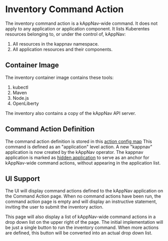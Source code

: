 # Inventory Command Action

The inventory command action is a kAppNav-wide command.  It does not apply to any application or application component. 
It lists Kuberentes resources belonging to, or under the control of, kAppNav: 

1. All resources in the kappnav namespace.
1. All application resources and their components.

## Container Image

The inventory container image contains these tools: 

1. kubectl 
1. Maven
1. Node.js
1. OpenLiberty

The inventory also contains a copy of the kAppNav API server. 

## Command Action Definition

The command action definition is stored in this [action config map](https://github.com/kappnav/operator/blob/master/deploy/maps/action/configmap.action.application.kappnav.yaml)
This command is defined as an "application" level action.  A new "kappnav" application is now created by the kAppNav operator. 
The kappnav application is marked as [hidden application]() to serve as an anchor for kAppNav-wide command actions, without 
appearing in the application list. 

## UI Support 

The UI will display command actions defined to the kAppNav application on the Command Action page.  When no command actions 
have been run, the command action page is empty and will display an instructive statement, inviting the user to submit the 
inventory action.  

This page will also display a list of kAppNav-wide command actions in a drop down list on the upper right 
of the page.  The initial implementation will be just a single button to run the inventory command. When more
actions are defined, this button will be converted into an actual drop down list. 

